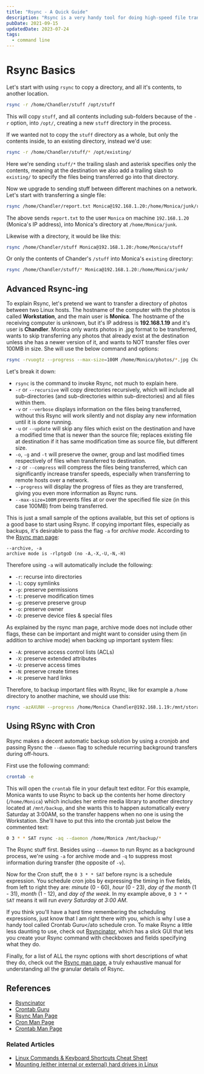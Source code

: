 ```yaml
---
title: "Rsync - A Quick Guide"
description: "Rsync is a very handy tool for doing high-speed file transfers between Linux hosts over a local network or remote hosts on the internet, such as EC2 instances on Amazon Web Services. You can pass options to Rsync to do things like recursive transfer (all files and sub-directories within the source directory are also transferred), ignore existing or newer files at the destination, and more."
pubDate: 2021-09-15
updatedDate: 2023-07-24
tags:
  - command line
---
```


# Rsync Basics

Let's start with using `rsync` to copy a directory, and all it's contents, to another location.

```bash
rsync -r /home/Chandler/stuff /opt/stuff
```

This will copy `stuff`, and all contents including sub-folders because of the `-r` option, into `/opt/`, creating a new `stuff` directory in the process.

If we wanted not to copy the `stuff` directory as a whole, but only the contents inside, to an existing directory, instead we'd use:

```bash
rsync -r /home/Chandler/stuff/* /opt/existing/
```

Here we're sending `stuff/*` the trailing slash and asterisk specifies only the contents, meaning at the destination we also add a trailing slash to `existing/` to specify the files being transferred go into that directory.

Now we upgrade to sending stuff between different machines on a network. Let's start with transferring a single file:

```bash
rsync /home/Chandler/report.txt Monica@192.168.1.20:/home/Monica/junk/report.txt
```

The above sends `report.txt` to the user `Monica` on machine `192.168.1.20` (Monica's IP address), into Monica's directory at `/home/Monica/junk`.

Likewise with a directory, it would be like this:

```bash
rsync /home/Chandler/stuff Monica@192.168.1.20:/home/Monica/stuff
```

Or only the contents of Chander's `/stuff` into Monica's `existing` directory:

```bash
rsync /home/Chandler/stuff/* Monica@192.168.1.20:/home/Monica/junk/
```

## Advanced Rsync-ing

To explain Rsync, let's pretend we want to transfer a directory of photos between two Linux hosts. The hostname of the computer with the photos is called **Workstation**, and the main user is **Monica**. The hostname of the receiving computer is unknown, but it's IP address is **192.168.1.19** and it's user is **Chandler**. Monica only wants photos in .jpg format to be transferred, wants to skip transferring any photos that already exist at the destination unless she has a newer version of it, and wants to NOT transfer files over 100MB in size. She will use the below command and options:

```bash
rsync -rvuogtz --progress --max-size=100M /home/Monica/photos/*.jpg Chandler@192.168.1.19:/mnt/storage/photos/
```

Let's break it down:

- `rsync` is the command to invoke Rsync, not much to explain here.
- `-r` or `--recursive` will copy directories recursively, which will include all sub-directories (and sub-directories within sub-directories) and all files within them.
- `-v` or `--verbose` displays information on the files being transferred, without this Rsync will work silently and not display any new information until it is done running.
- `-u` or `--update` will skip any files which exist on the destination and have a modified time that is newer than the source file; replaces existing file at destination if it has same modification time as source file, but different size.
- `-o`, `-g` and `-t` will preserve the owner, group and last modified times respectively of files when transferred to destination.
- `-z` or `--compress` will compress the files being transferred, which can significantly increase transfer speeds, especially when transferring to remote hosts over a network.
- `--progress` will display the progress of files as they are transferred, giving you even more information as Rsync runs.
- `--max-size=100M` prevents files at or over the specified file size (in this case 100MB) from being transferred.

This is just a small sample of the options available, but this set of options is a good base to start using Rsync. If copying important files, especially as backups, it's desirable to pass the flag `-a` for _archive mode_. According to the <a href="hhttps://download.samba.org/pub/rsync/rsync.1#opt--archive" target="_blank">Rsync man page</a>:

```
--archive, -a
archive mode is -rlptgoD (no -A,-X,-U,-N,-H)
```

Therefore using `-a` will automatically include the following:

- `-r`: recurse into directories
- `-l`: copy symlinks
- `-p`: preserve permissions
- `-t`: preserve modification times
- `-g`: preserve preserve group
- `-o`: preserve owner
- `-D`: preserve device files & special files

As explained by the rsync man page, archive mode does not include other flags, these can be important and might want to consider using them (in addition to archive mode) when backing up important system files:

- `-A`: preserve access control lists (ACLs)
- `-X`: preserve extended attributes
- `-U`: preserve access times
- `-N`: preserve create times
- `-H`: preserve hard links

Therefore, to backup important files with Rsync, like for example a `/home` directory to another machine, we should use this:

```bash
rsync -azAXUNH --progress /home/Monica Chandler@192.168.1.19:/mnt/storage/backups
```

## Using RSync with Cron

Rsync makes a decent automatic backup solution by using a cronjob and passing Rysnc the `--daemon` flag to schedule recurring background transfers during off-hours.

First use the following command:

```bash
crontab -e
```

This will open the `crontab` file in your default text editor. For this example, Monica wants to use Rsync to back up the contents her home directory (`/home/Monica`) which includes her entire media library to another directory located at `/mnt/backup`, and she wants this to happen automatically every Saturday at 3:00AM, so the transfer happens when no one is using the Workstation. She'll have to put this into the crontab just below the commented text:

```bash
0 3 * * SAT rsync -aq --daemon /home/Monica /mnt/backup/*
```

The Rsync stuff first. Besides using `--daemon` to run Rsync as a background process, we're using `-a` for archive mode and `-q` to suppress most information during transfer (the opposite of `-v`).

Now for the Cron stuff, the `0 3 * * SAT` before rsync is a schedule expression. You schedule cron jobs by expressing the timing in five fields, from left to right they are: _minute_ (0 - 60), _hour_ (0 - 23), _day of the month_ (1 - 31), _month_ (1 - 12), and _day of the week_. In my example above, `0 3 * * SAT` means it will run _every Saturday at 3:00 AM_.

If you think you'll have a hard time remembering the scheduling expressions, just know that I am right there with you, which is why I use a handy tool called <ato href="https://crontab.guru" target="_blank" rel="noopener noreferrer">Crontab Guru</ato schedule cron. To make Rsync a little less daunting to use, check out <a href="https://www.rsyncinator.app/web" target="_blank" rel="noopener noreferrer">Rsyncinator</a>, which has a slick GUI that lets you create your Rsync command with checkboxes and fields specifying what they do.

Finally, for a list of ALL the rsync options with short descriptions of what they do, check out the <a href="https://download.samba.org/pub/rsync/rsync.1" target="_blank">Rsync man page</a>, a truly exhaustive manual for understanding all the granular details of Rsync.

## References

- <a href="https://www.rsyncinator.app/web" target="_blank" rel="noopener noreferrer">Rsyncinator</a>
- <a href="https://crontab.guru" target="_blank" rel="noopener noreferrer">Crontab Guru</a>
- <a href="https://download.samba.org/pub/rsync/rsync.1" target="_blank">Rsync Man Page</a>
- <a href="https://man7.org/linux/man-pages/man8/cron.8.html" target="_blank">Cron Man Page</a>
- <a href="https://man7.org/linux/man-pages/man5/crontab.5.html" target="_blank">Crontab Man Page</a>

### Related Articles

- <a href="/blog/basic-linux-commands/" data-umami-event="rsync-related-linux-commands">Linux Commands & Keyboard Shortcuts Cheat Sheet</a>
- <a href="/blog/mounting-hard-drives-in-linux/" data-umami-event="rsync-related-mounting-hdds-linux">Mounting (either internal or external) hard drives in Linux</a>